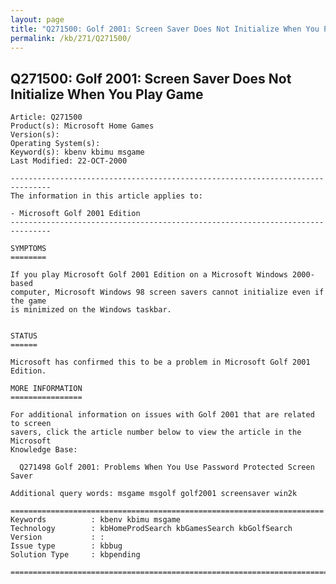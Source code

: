 ```yaml
---
layout: page
title: "Q271500: Golf 2001: Screen Saver Does Not Initialize When You Play Game"
permalink: /kb/271/Q271500/
---
```


## Q271500: Golf 2001: Screen Saver Does Not Initialize When You Play Game

	Article: Q271500
	Product(s): Microsoft Home Games
	Version(s): 
	Operating System(s): 
	Keyword(s): kbenv kbimu msgame
	Last Modified: 22-OCT-2000
	
	-------------------------------------------------------------------------------
	The information in this article applies to:
	
	- Microsoft Golf 2001 Edition 
	-------------------------------------------------------------------------------
	
	SYMPTOMS
	========
	
	If you play Microsoft Golf 2001 Edition on a Microsoft Windows 2000-based
	computer, Microsoft Windows 98 screen savers cannot initialize even if the game
	is minimized on the Windows taskbar.
	
	
	STATUS
	======
	
	Microsoft has confirmed this to be a problem in Microsoft Golf 2001 Edition.
	
	MORE INFORMATION
	================
	
	For additional information on issues with Golf 2001 that are related to screen
	savers, click the article number below to view the article in the Microsoft
	Knowledge Base:
	
	  Q271498 Golf 2001: Problems When You Use Password Protected Screen Saver
	
	Additional query words: msgame msgolf golf2001 screensaver win2k
	
	======================================================================
	Keywords          : kbenv kbimu msgame 
	Technology        : kbHomeProdSearch kbGamesSearch kbGolfSearch
	Version           : :
	Issue type        : kbbug
	Solution Type     : kbpending
	
	=============================================================================
	
